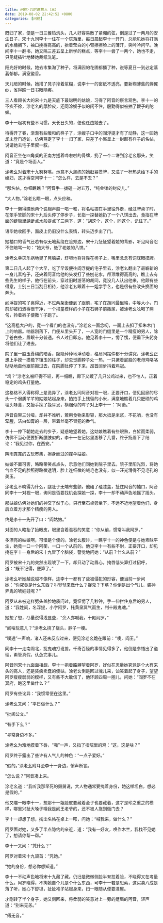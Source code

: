 ```yaml
---
title: 问棺-几时逢故人（三）
date: 2019-08-02 22:42:52 +0800
categories: [问棺]
---
```


既归了家，便是一日三餐热炕头，几人好容易散了紧绷的弦，倒是过了一两月的安生日子，宋十九同李十一住在一个院落里，每日晨起李十一开门，总能见她将打满的水桶搁下，袖口挽得高高的，抬着莹白的小臂擦擦脸上的薄汗，笑吟吟问早。晚间李十一翻书，她又隔三差五呈上新学的糕点，等李十一尝了一两个，她也不走，只见缝插针地替她裁纸洗笔。

阳光好的时候，她去市集淘了种子，将满园的花圃都播了种，说等夏日一到必定蓊蓊郁郁，满室盈香。

天儿暗的时候，她搭了凳子拎着浆糊，说李十一的窗纸不透亮，要新糊薄些的蝉翼纱，省得瞧一日书眼睛疼。

三人看顾长大的宋十九是天底下最聪明的姑娘，习得了阿音的察言观色，李十一的不疾不徐，涂老幺的厚脸皮，还同涂嫂子似的闲不住，殷勤得似被抽了鞭子的陀螺。

李十一起初有些不习惯，天长日久的，便也任由她去了。

待得开了春，渐渐有些暖和的样子了，涂嫂子口中的阎浮提才有了动静，这一回她却未登门造访，仿佛笃定了李十一归了家，只差了小厮呈上一封颇有样子的名帖，说请她去宅子里叙一叙。

阿音正坐在四角桌的正南方搓着哗啦啦的骨牌，扔了一个二饼到涂老幺那头，笑道：“竟是个场面人。”

涂老幺对着宋十九努努嘴，示意不大熟练的她赶紧摸牌，又递了一杯热茶给下手的媳妇，这才得空问李十一：“怎么样，去是不去？”

“那名帖，你细瞧瞧？”阿音手一拨碰一对五万，“纯金镂的封皮儿。”

“大人物。”涂老幺瞄一眼，点头应和。

李十一懒得瞧他两个说相声般一唱一和，将名帖捏在手里往外走，经过牌桌子时，在笨手笨脚的宋十九后头停了停步子，长指一探替她扔了一个八饼出去，食指在牌面的缝隙里蜻蜓点水般提点了三两下，道：“胡这个，这个，同这个，记住了。”

语毕她收回手，面皮上仍旧没什么表情，转头迈步出了门。

她袖口的香气还若有似无地萦绕在脸颊边，宋十九怔怔望着她的背影，听见阿音忍不住暗骂一句：“她大爷，绝了老娘的八饼。”

涂老幺幸灾乐祸地晃了晃脑袋，舒坦地将背靠在椅子上，嘴里念念有词眯眼摸牌。

第二日几人起了个大早，吃了早饭便往阎浮提的宅子里去，涂老幺翻出了最崭新的一身儿素袍子，还央着阿音给他的头发打了些刨花水，颅顶堆得高高的，瞧上去有些先生的样子，他行在前头，穿过旧时游荡的胡同，竟没几人认出他来，他颇有些得意，士别三日当刮目相待，他涂老幺跟着十一姐学手艺，也是很有些改头换面的奔头。

阎浮提的宅子离得近，不过两条街便到了跟前，宅子在胡同最里端，中等大小，门前却被扫洒得很干净，一个报童模样的小子在石狮子前撒尿，被涂老幺吆喝了两句，拎着裤子便撒丫子跑了。

“这高槛大户的，竟一个看门的也没有。”涂老幺一面念叨，一面上去扣了扣朱木门上的响器。响器刚落下，门便从里头开了，一人宽的门缝里是一个精瘦的男人，除了苍白些，眉眼十分普通，令人过目即忘。他见着李十一，愣了愣，便垂下头躬身将他们让了进去。

院子里一股玉叠梅的暗香，隐隐绰绰地浮动着，格局同摆件都十分讲究，涂老幺正想上手摸一摸檐下镶玉的柱子，却忽觉脚脖子处一热，一只撅着屁股的老母鸡咯咯哒哒地自他跟前擦过去，在院脚处停了下来，昂首阔步抖着鸡冠。

“鸡？”涂老幺被吓得不轻，再一细瞧，廊下又踱了几只公鸡过来，也不怕人，正着稳定的鸡头打量他。

这格格不入得称得上是诡异了，涂老幺同阿音对视一眼，正要开口，便见回廊的尽头一个弱质芊芊的姑娘站起身来，拍拍手上残留的小米，满意地瞧着几只肥硕的鸡埋头啄食，又抬手挽了挽耳发，横烟似的眸子对上李十一：“阿蘅。”

声音自带三分哑，却并不难听，若用食物来形容，那大抵是米浆，不花哨，也没有荤腥，洁白如膏的一层，带着丝毫不冒犯的香气。

李十一停下朝她走去的步子，疑惑地望着她，这姑娘瞧着有些眼熟，白皙而柔弱，仿佛不当心便要折断腰肢似的，李十一在记忆里游移了几番，终于扬眉下了结论：“我见过你，在西安。”

阴雨霏霏的古玩市集，擦身而过的撑伞姑娘。

姑娘不置可否，略略带笑点点头，示意他们同她到院子里去。院子里阳光烈，将她气血不足的脸照得略微透明，脸上连细微的绒毛也没有，似一汪光滑得不见毛孔的美玉。

涂老幺不晓得为什么，腿肚子无端有些颤，他磕了磕膝盖，扯住阿音的袖口，阿音同李十一对视一眼，询问是否要找机会探她一探，李十一却不动声色地摇了摇头。

那姑娘仿佛对她们的神交了然于心，只行至石桌旁坐下，不远不近地望着他们，身后立着方才那个精瘦的男人。

终是李十一先开了口：“阎姑娘。”

对面的人略抬了抬眼皮，眼里含着温吞的笑意：“你从前，惯常叫我阿罗。”

多漂亮的姑娘啊，可惜是个傻的。涂老幺腹诽，一瞧李十一的神色便是与她素昧平生，她竟一口一个阿蘅，一口一个从前的。他见李十一有些不耐，正要开口，却见掩在李十一身后的宋十九冒了个脑袋，警觉地问她：“从前？什么从前？”

阿罗被宋十九的突然出现唬了一下，却只动了动眉心，掩唇低头算打过招呼，道：“既不记得，便算了。”

涂老幺听她越说越不像样，连李十一都有了些被侵犯的形容，便当前一步问她：“你究竟是什么东西？叫爷爷来做什么？捉鬼？下墓？你倒是出个气儿，装神弄鬼的唬娃娃呢？”

阿罗从未被这样劈头盖脸地质问过，竟怔愣了几秒钟，手一伸拦住身后的男人，道：“我姓阎，名浮提，小字阿罗，托黄泉冥气而生，判十殿鬼魂。”

她想了想，尽量说得浅显些，“旁人亦喊我，十殿阎罗。”

“阎啥玩意儿？”涂老幺挠了挠头，脖子一梗。

“噗通”一声响，诸人还未反应过来，便见涂老幺跪在跟前：“噢，阎王。”

同李十一走南闯北，捉鬼魂打讹兽，千奇百怪的事情见得多了，他倒是参悟出了道理，甭管真假，认怂完事儿。

阿音同宋十九面面相觑，李十一抱着胳膊望着阿罗，好似在思量她究竟是个大有来头的高人，还是装疯卖蠢的傻姑。涂老幺倒是回过魂儿来，讪笑着起了身子，望望阿罗瘦瘦弱弱的模样，又有些不大敢信了，他环顾四周一圈儿，问她：“阎罗不在冥府，跑这里做什么？”

阿罗有些诧异：“我惯常便在这里。”

涂老幺又问：“平日做什么？”

“批阅公文。”

“有手下么？”

“寻常身边不多。”

涂老幺为难地摸着下唇，“嘶”一声，又指了指院里的鸡：“这，这是啥？”

阿罗终于露出了些许有人气儿的神色：“一点子爱好。”

“假的。”涂老幺附耳至李十一身边，悄声断言。

“怎么说？”阿音凑上来。

涂老幺道：“我听我那早死的舅舅说，大人物通常要掩着身份，她这样坦白，想必是假的。”

他又瞄一眼李十一，想那十一姐脸皮要藏着金子也要藏着，这才是珍之重之的模样，哪里兴扯大嗓子嚎我是阎王老爷的，还不被人拖到衙门去？

李十一却想了想，掏出名帖在桌上一叩，问她：“喊我来，做什么？”

阿罗面对她，又多了半点隐约的亲近，道：“我有一好友，唤作木兰，我找不见她了，想请你帮一帮。”

李十一又问：“凭什么？”

阿罗对着宋十九颔首：“凭她。”

“她的身份，想必你想知道。”

李十一不动声色地将宋十九藏了藏，仍旧是微微侧脸半耷拉着脸，不晓得又在考量什么。阿罗晓得，不拘她自个儿是个什么东西，可李十一若是思索，这买卖八成是落了听，她心下舒坦，扯扯袍子站起身来，扫一眼随从便要进屋。

才刚转了半个身子，她又侧回来，将柔弱的笑意对上一旁的蹙眉的阿音，轻声道：“别来无恙。”

“傅无音。”

